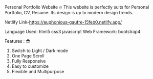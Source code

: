 Personal Portfolio Website 🔥
This website is perfectly suits for Personal Portfolio, CV, Resume. Its design is up to modern design trends.

Netlify Link-https://euphonious-gaufre-15feb0.netlify.app/

Language Used: html5 css3 javascript
Web Framework: bootstrap4

Features : 😎
1. Switch to Light / Dark mode
2. One Page Scroll
3. Fully Responsive
4. Easy to customize
5. Flexible and Multipurpose

